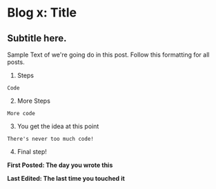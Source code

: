 # Blog x: Title

## Subtitle here.

Sample Text of we're going do in this post. Follow this formatting for all posts.

1. Steps

```
Code
```

2. More Steps

```
More code
```

3. You get the idea at this point

```
There's never too much code!
```

4. Final step!


**First Posted: The day you wrote this**

**Last Edited: The last time you touched it**
